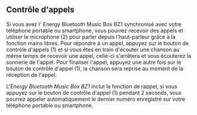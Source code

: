 ## Contrôle d'appels

Si vous avez l' Energy Bluetooth Music Box BZ1 synchronisé avec votre téléphone portable ou smartphone, vous pourrez recevoir des appels et utiliser le microphone (2) pour parler depuis l'haut-parleur grâce à la fonction mains libres. Pour répondre à un appel, appuyez sur le bouton de contrôle d'appels (1) et si vous êtes en train d'écouter une chanson au même temps de recevoir une appel, celle-ci s'arrêtera et vous écouterez la sonnerie de l'appel. Pour finaliser l'appel, appuyez une autre fois sur le bouton de contrôle d'appel (1), la chanson sera reprise au moment de la réception de l'appel.

L'*Energy Bluetooth Music Box BZ1* inclut la fonction de rappel, si vous appuyez sur le bouton de contrôle d'appel (1) pendant 2 seconds, vous pourrez appeler automatiquement le dernier numéro enregistré sur votre téléphone portable ou smartphone.
